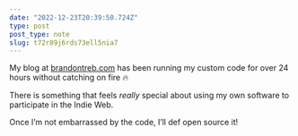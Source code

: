 ```yaml
---
date: "2022-12-23T20:39:50.724Z"
type: post 
post_type: note
slug: t72r89j6rds73ell5nia7
---
```

My blog at [brandontreb.com](https://brandontreb.com) has been running my custom code for over 24 hours without catching on fire 🔥

There is something that feels  _really_ special about using my own software to participate in the Indie Web.

Once I’m not embarrassed by the code, I’ll def open source it!

